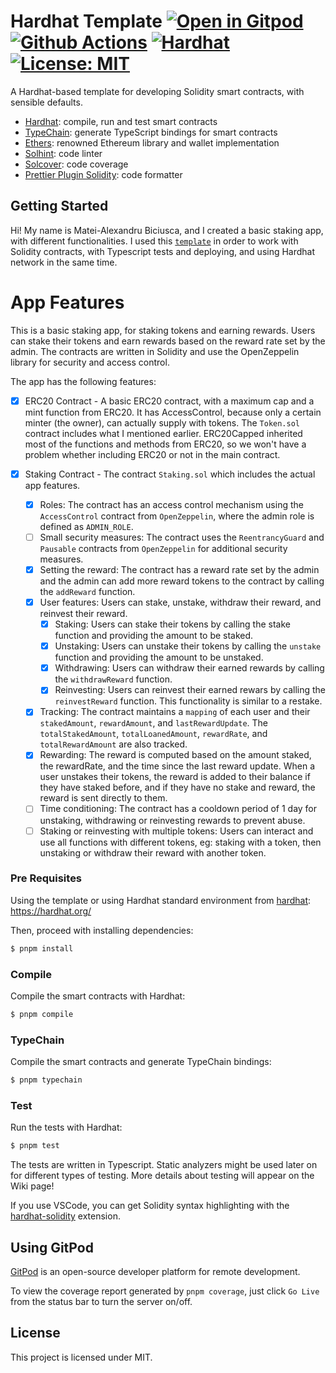 # Hardhat Template [![Open in Gitpod][gitpod-badge]][gitpod] [![Github Actions][gha-badge]][gha] [![Hardhat][hardhat-badge]][hardhat] [![License: MIT][license-badge]][license]

[gitpod]: https://gitpod.io/#https://github.com/paulrberg/hardhat-template
[gitpod-badge]: https://img.shields.io/badge/Gitpod-Open%20in%20Gitpod-FFB45B?logo=gitpod
[gha]: https://github.com/paulrberg/hardhat-template/actions
[gha-badge]: https://github.com/paulrberg/hardhat-template/actions/workflows/ci.yml/badge.svg
[hardhat]: https://hardhat.org/
[hardhat-badge]: https://img.shields.io/badge/Built%20with-Hardhat-FFDB1C.svg
[license]: https://opensource.org/licenses/MIT
[license-badge]: https://img.shields.io/badge/License-MIT-blue.svg

A Hardhat-based template for developing Solidity smart contracts, with sensible defaults.

- [Hardhat](https://github.com/nomiclabs/hardhat): compile, run and test smart contracts
- [TypeChain](https://github.com/ethereum-ts/TypeChain): generate TypeScript bindings for smart contracts
- [Ethers](https://github.com/ethers-io/ethers.js/): renowned Ethereum library and wallet implementation
- [Solhint](https://github.com/protofire/solhint): code linter
- [Solcover](https://github.com/sc-forks/solidity-coverage): code coverage
- [Prettier Plugin Solidity](https://github.com/prettier-solidity/prettier-plugin-solidity): code formatter

## Getting Started

Hi! My name is Matei-Alexandru Biciusca, and I created a basic staking app, with different functionalities.
I used this [`template`](https://github.com/paulrberg/hardhat-template/generate) in order to work with Solidity contracts, with Typescript tests and deploying, and using Hardhat network in the same time.

# App Features
This is a basic staking app, for staking tokens and earning rewards. Users can stake their tokens and earn rewards based on the reward rate set by the admin. The contracts are written in Solidity and use the OpenZeppelin library for security and access control.

The app has the following features:

- [X] ERC20 Contract - A basic ERC20 contract, with a maximum cap and a mint function from ERC20. It has AccessControl, because only a certain minter (the owner), can actually supply with tokens. The ```Token.sol``` contract includes what I mentioned earlier. ERC20Capped inherited most of the functions and methods from ERC20, so we won't have a problem whether including ERC20 or not in the main contract.

- [X] Staking Contract -  The contract ```Staking.sol``` which includes the actual app features.
	- [X] Roles: The contract has an access control mechanism using the ```AccessControl``` contract from `OpenZeppelin`, where the admin role is defined as `ADMIN_ROLE`.
	- [ ] Small security measures: The contract uses the `ReentrancyGuard` and `Pausable` contracts from `OpenZeppelin` for additional security measures.
	- [X] Setting the reward: The contract has a reward rate set by the admin and the admin can add more reward tokens to the contract by calling the `addReward` function.
	- [X] User features: Users can stake, unstake, withdraw their reward, and reinvest their reward.
		- [X] Staking: Users can stake their tokens by calling the stake function and providing the amount to be staked.
		- [X] Unstaking: Users can unstake their tokens by calling the `unstake` function and providing the amount to be unstaked.
		- [X] Withdrawing: Users can withdraw their earned rewards by calling the `withdrawReward` function.
		- [X] Reinvesting: Users can reinvest their earned rewars by calling the `reinvestReward` function. This functionality is similar to a restake.
	- [X] Tracking: The contract maintains a `mapping` of each user and their `stakedAmount`, `rewardAmount`, and `lastRewardUpdate`. The `totalStakedAmount`, `totalLoanedAmount`, `rewardRate`, and `totalRewardAmount` are also tracked.
	- [X] Rewarding: The reward is computed based on the amount staked, the rewardRate, and the time since the last reward update. When a user unstakes their tokens, the reward is added to their balance if they have staked before, and if they have no stake and reward, the reward is sent directly to them.
	- [ ] Time conditioning: The contract has a cooldown period of 1 day for unstaking, withdrawing or reinvesting rewards to prevent abuse.
	- [ ] Staking or reinvesting with multiple tokens: Users can interact and use all functions with different tokens, eg: staking with a token, then unstaking or withdraw their reward with another token.
       
### Pre Requisites

Using the template or using Hardhat standard environment from [hardhat]: https://hardhat.org/

Then, proceed with installing dependencies:

```sh
$ pnpm install
```

### Compile

Compile the smart contracts with Hardhat:

```sh
$ pnpm compile
```

### TypeChain

Compile the smart contracts and generate TypeChain bindings:

```sh
$ pnpm typechain
```

### Test

Run the tests with Hardhat:

```sh
$ pnpm test
```

The tests are written in Typescript. Static analyzers might be used later on for different types of testing.
More details about testing will appear on the Wiki page!


If you use VSCode, you can get Solidity syntax highlighting with the
[hardhat-solidity](https://marketplace.visualstudio.com/items?itemName=NomicFoundation.hardhat-solidity) extension.

## Using GitPod

[GitPod](https://www.gitpod.io/) is an open-source developer platform for remote development.

To view the coverage report generated by `pnpm coverage`, just click `Go Live` from the status bar to turn the server
on/off.

## License

This project is licensed under MIT.
